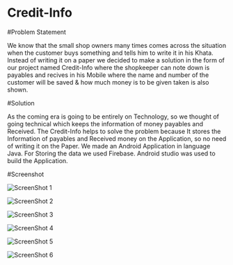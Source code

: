 # Credit-Info

#Problem Statement

We know that the small shop owners many times comes across the situation when the customer buys 
something and tells him to write it in his Khata. Instead of writing it on a paper we decided to 
make a solution in the form of our project named Credit-Info where the shopkeeper can note down 
is payables and recives in his Mobile where the name and number of the customer will be saved & 
how much money is to be given taken is also shown.

#Solution 

As the coming era is going to be entirely on Technology, so we thought of going technical which keeps the information of money payables and Received. 
The Credit-Info helps to solve the problem because It stores the Information of payables and Received money on the Application, so no need of writing it on the Paper.
We made an Android Application in language Java. For Storing the data we used Firebase. Android studio was used to build the Application.

#Screenshot

![ScreenShot 1](https://github.com/vikas-narwariya/zh2hackathon_-MindTwisters/blob/main/images/ss1.jpeg?raw=true)

![ScreenShot 2](https://github.com/vikas-narwariya/zh2hackathon_-MindTwisters/blob/main/images/ss2.jpeg?raw=true)

![ScreenShot 3](https://github.com/vikas-narwariya/zh2hackathon_-MindTwisters/blob/main/images/ss3.jpeg?raw=true)

![ScreenShot 4](https://github.com/vikas-narwariya/zh2hackathon_-MindTwisters/blob/main/images/ss4.jpeg?raw=true)

![ScreenShot 5](https://github.com/vikas-narwariya/zh2hackathon_-MindTwisters/blob/main/images/ss5.jpeg?raw=true)

![ScreenShot 6](https://github.com/vikas-narwariya/zh2hackathon_-MindTwisters/blob/main/images/ss6.jpeg?raw=true)

